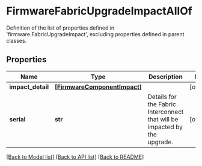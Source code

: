 # FirmwareFabricUpgradeImpactAllOf

Definition of the list of properties defined in 'firmware.FabricUpgradeImpact', excluding properties defined in parent classes.
## Properties
Name | Type | Description | Notes
------------ | ------------- | ------------- | -------------
**impact_detail** | [**[FirmwareComponentImpact]**](FirmwareComponentImpact.md) |  | [optional] 
**serial** | **str** | Details for the Fabric Interconnect that will be impacted by the upgrade. | [optional] 

[[Back to Model list]](../README.md#documentation-for-models) [[Back to API list]](../README.md#documentation-for-api-endpoints) [[Back to README]](../README.md)


